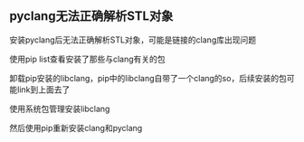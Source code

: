 ## pyclang无法正确解析STL对象

安装pyclang后无法正确解析STL对象，可能是链接的clang库出现问题

使用pip list查看安装了那些与clang有关的包

卸载pip安装的libclang，pip中的libclang自带了一个clang的so，后续安装的包可能link到上面去了

使用系统包管理安装libclang

然后使用pip重新安装clang和pyclang